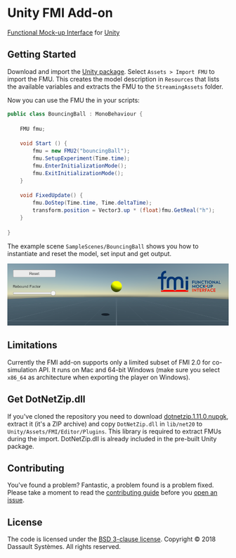 # Unity FMI Add-on

[Functional Mock-up Interface](https://fmi-standard.org/) for [Unity](https://unity3d.com/)

## Getting Started

Download and import the [Unity package](https://github.com/CATIA-Systems/Unity-FMI-Addon/releases). Select `Assets > Import FMU` to import the FMU.
This creates the model description in `Resources` that lists the available variables and extracts the FMU to the
`StreamingAssets` folder.

Now you can use the FMU the in your scripts:

```csharp
public class BouncingBall : MonoBehaviour {

	FMU fmu;

	void Start () {
        fmu = new FMU2("bouncingBall");
        fmu.SetupExperiment(Time.time);
        fmu.EnterInitializationMode();
        fmu.ExitInitializationMode();
    }

    void FixedUpdate() {
        fmu.DoStep(Time.time, Time.deltaTime);
        transform.position = Vector3.up * (float)fmu.GetReal("h");
    }

}
```

The example scene `SampleScenes/BouncingBall` shows you how to instantiate and reset the model, set input and get output.

![BouncingBall Scene](BouncingBall-Scene.png)


## Limitations

Currently the FMI add-on supports only a limited subset of FMI 2.0 for co-simulation API. It runs on Mac and 64-bit Windows (make sure you select `x86_64` as architecture when exporting the player on Windows).


## Get DotNetZip.dll

If you've cloned the repository you need to download [dotnetzip.1.11.0.nupgk](https://www.nuget.org/api/v2/package/DotNetZip/1.11.0), extract it (it's a ZIP archive) and copy `DotNetZip.dll` in `lib/net20` to `Unity/Assets/FMI/Editor/Plugins`. This library is required to extract FMUs during the import. DotNetZip.dll is already included in the pre-built Unity package.


## Contributing

You've found a problem? Fantastic, a problem found is a problem fixed. Please take a moment to read the [contributing guide](CONTRIBUTING.md) before you [open an issue](https://github.com/CATIA-Systems/Unity-FMI-Addon/issues).


## License

The code is licensed under the [BSD 3-clause license](LICENSE.md). Copyright &copy; 2018 Dassault Syst&egrave;mes. All rights reserved.
